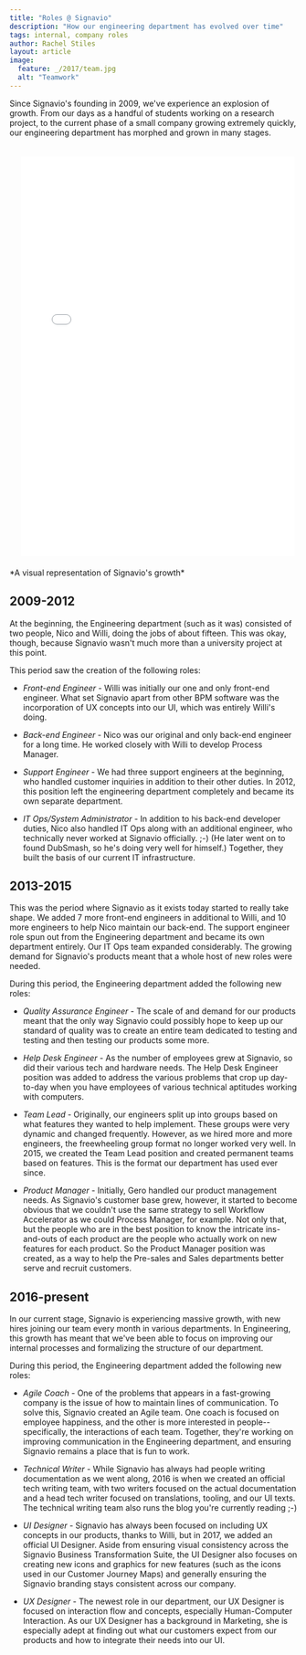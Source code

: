```yaml
---
title: "Roles @ Signavio"
description: "How our engineering department has evolved over time"
tags: internal, company roles
author: Rachel Stiles
layout: article
image:
  feature: _/2017/team.jpg
  alt: "Teamwork"
---
```


Since Signavio's founding in 2009, we've experience an explosion of growth.
From our days as a handful of students working on a research project, to the current phase of a small company growing extremely quickly, our engineering department has morphed and grown in many stages.

  <iframe height="700" style="border:none;margin:20px;" width="95%" src="../interactive/roles.html"></iframe>
  *A visual representation of Signavio's growth*

## 2009-2012

At the beginning, the Engineering department (such as it was) consisted of two people, Nico and Willi, doing the jobs of about fifteen. This was okay, though, because Signavio wasn't much more than a university project at this point.

This period saw the creation of the following roles:
* *Front-end Engineer* - Willi was initially our one and only front-end engineer. What set Signavio apart from other BPM software was the incorporation of UX concepts into our UI, which was entirely Willi's doing.

* *Back-end Engineer* - Nico was our original and only back-end engineer for a long time. He worked closely with Willi to develop Process Manager.

* *Support Engineer* - We had three support engineers at the beginning, who handled customer inquiries in addition to their other duties. In 2012, this position left the engineering department completely and became its own separate department.

* *IT Ops/System Administrator* - In addition to his back-end developer duties, Nico also handled IT Ops along with an additional engineer, who technically never worked at Signavio officially. ;-) (He later went on to found DubSmash, so he's doing very well for himself.) Together, they built the basis of our current IT infrastructure.

## 2013-2015

This was the period where Signavio as it exists today started to really take shape. We added 7 more front-end engineers in additional to Willi, and 10 more engineers to help Nico maintain our back-end. The support engineer role spun out from the Engineering department and became its own department entirely. Our IT Ops team expanded considerably. The growing demand for Signavio's products meant that a whole host of new roles were needed.

During this period, the Engineering department added the following new roles:
* *Quality Assurance Engineer* - The scale of and demand for our products meant that the only way Signavio could possibly hope to keep up our standard of quality was to create an entire team dedicated to testing and testing and then testing our products some more.

* *Help Desk Engineer* - As the number of employees grew at Signavio, so did their various tech and hardware needs. The Help Desk Engineer position was added to address the various problems that crop up day-to-day when you have employees of various technical aptitudes working with computers.

* *Team Lead* - Originally, our engineers split up into groups based on what features they wanted to help implement. These groups were very dynamic and changed frequently. However, as we hired more and more engineers, the freewheeling group format no longer worked very well. In 2015, we created the Team Lead position and created permanent teams based on features. This is the format our department has used ever since.

* *Product Manager* - Initially, Gero handled our product management needs. As Signavio's customer base grew, however, it started to become obvious that we couldn't use the same strategy to sell Workflow Accelerator as we could Process Manager, for example. Not only that, but the people who are in the best position to know the intricate ins-and-outs of each product are the people who actually work on new features for each product. So the Product Manager position was created, as a way to help the Pre-sales and Sales departments better serve and recruit customers.

## 2016-present

In our current stage, Signavio is experiencing massive growth, with new hires joining our team every month in various departments.
In Engineering, this growth has meant that we've been able to focus on improving our internal processes and formalizing the structure of our department.

During this period, the Engineering department added the following new roles:
* *Agile Coach* - One of the problems that appears in a fast-growing company is the issue of how to maintain lines of communication. To solve this, Signavio created an Agile team. One coach is focused on employee happiness, and the other is more interested in people--specifically, the interactions of each team.
Together, they're working on improving communication in the Engineering department, and ensuring Signavio remains a place that is fun to work.

* *Technical Writer* - While Signavio has always had people writing documentation as we went along, 2016 is when we created an official tech writing team, with two writers focused on the actual documentation and a head tech writer focused on translations, tooling, and our UI texts. The technical writing team also runs the blog you're currently reading ;-)

* *UI Designer* - Signavio has always been focused on including UX concepts in our products, thanks to Willi, but in 2017, we added an official UI Designer. Aside from ensuring visual consistency across the Signavio Business Transformation Suite, the UI Designer also focuses on creating new icons and graphics for new features (such as the icons used in our Customer Journey Maps) and generally ensuring the Signavio branding stays consistent across our company.  

* *UX Designer* - The newest role in our department, our UX Designer is focused on interaction flow and concepts, especially Human-Computer Interaction. As our UX Designer has a background in Marketing, she is especially adept at finding out what our customers expect from our products and how to integrate their needs into our UI.
